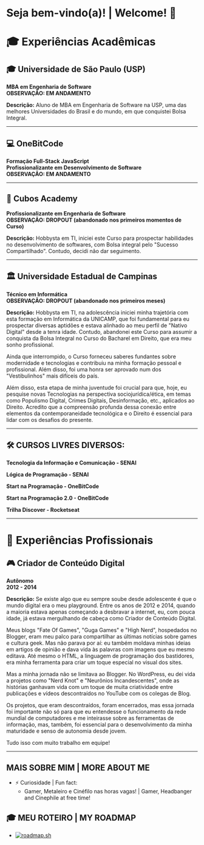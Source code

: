 # Seja bem-vindo(a)! | Welcome! 👋




# 🎓 Experiências Acadêmicas

## 🎓 Universidade de São Paulo (USP)
**MBA em Engenharia de Software**  
**OBSERVAÇÃO: EM ANDAMENTO**

**Descrição:**
Aluno de MBA em Engenharia de Software na USP, uma das melhores Universidades do Brasil e do mundo, em que conquistei Bolsa Integral.

----------------------------

## 💻 OneBitCode
**Formação Full-Stack JavaScript**  
**Profissionalizante em Desenvolvimento de Software**  
**OBSERVAÇÃO: EM ANDAMENTO**

----------------------------

## 🚀 Cubos Academy
**Profissionalizante em Engenharia de Software**  
**OBSERVAÇÃO: DROPOUT (abandonado nos primeiros momentos de Curso)**

**Descrição:**
Hobbysta em TI, iniciei este Curso para prospectar habilidades no desenvolvimento de softwares, com Bolsa integral pelo "Sucesso Compartilhado". Contudo, decidi não dar seguimento.

----------------------------

## 🏛️ Universidade Estadual de Campinas
**Técnico em Informática**  
**OBSERVAÇÃO: DROPOUT (abandonado nos primeiros meses)**

**Descrição:** 
Hobbysta em TI, na adolescência iniciei minha trajetória com esta formação em Informática da UNICAMP, que foi fundamental para eu prospectar diversas aptidões e estava alinhado ao meu perfil de "Nativo Digital" desde a tenra idade. Contudo, abandonei este Curso para assumir a conquista da Bolsa Integral no Curso do Bacharel em Direito, que era meu sonho profissional.

Ainda que interrompido, o Curso forneceu saberes fundantes sobre modernidade e tecnologias e contribuiu na minha formação pessoal e profissional. Além disso, foi uma honra ser aprovado num dos "Vestibulinhos" mais difíceis do país.

Além disso, esta etapa de minha juventude foi crucial para que, hoje, eu pesquise novas Tecnologias na perspectiva sociojurídica/ética, em temas como Populismo Digital, Crimes Digitais, Desinformação, etc., aplicados ao Direito. Acredito que a compreensão profunda dessa conexão entre elementos da contemporaneidade tecnológica e o Direito é essencial para lidar com os desafios do presente.

----------------------------

## 🛠️ CURSOS LIVRES DIVERSOS:

**Tecnologia da Informação e Comunicação - SENAI**

**Lógica de Programação - SENAI**

**Start na Programação - OneBitCode**

**Start na Programação 2.0 - OneBitCode**

**Trilha Discover - Rocketseat**

----------------------------

# 💼 Experiências Profissionais

## 🎮 Criador de Conteúdo Digital
**Autônomo**  
**2012 - 2014**

**Descrição:**
Se existe algo que eu sempre soube desde adolescente é que o mundo digital era o meu playground. Entre os anos de 2012 e 2014, quando a maioria estava apenas começando a desbravar a internet, eu, com pouca idade, já estava mergulhando de cabeça como Criador de Conteúdo Digital.

Meus blogs "Fate Of Games", "Guga Games" e "High Nerd", hospedados no Blogger, eram meu palco para compartilhar as últimas notícias sobre games e cultura geek. Mas não parava por aí: eu também moldava minhas ideias em artigos de opinião e dava vida às palavras com imagens que eu mesmo editava. Até mesmo o HTML, a linguagem de programação dos bastidores, era minha ferramenta para criar um toque especial no visual dos sites.

Mas a minha jornada não se limitava ao Blogger. No WordPress, eu dei vida a projetos como "Nerd Knot" e "Neurônios Incandescentes", onde as histórias ganhavam vida com um toque de muita criatividade entre publicações e vídeos descontraídos no YouTube com os colegas de Blog.

Os projetos, que eram descontraídos, foram encerrados, mas essa jornada foi importante não só para que eu entendesse o funcionamento da rede mundial de computadores e me inteirasse sobre as ferramentas de informação, mas, também, foi essencial para o desenvolvimento da minha maturidade e senso de autonomia desde jovem.

Tudo isso com muito trabalho em equipe!

----------------------------

## MAIS SOBRE MIM | MORE ABOUT ME

- ⚡ Curiosidade | Fun fact:
  - Gamer, Metaleiro e Cinéfilo nas horas vagas! | Gamer, Headbanger and Cinephile at free time!
 
## 🎓 MEU ROTEIRO | MY ROADMAP
  - <a href="https://roadmap.sh"><img src="https://api.roadmap.sh/v1-badge/wide/64d850f7aa497d7fa52d6caf?variant=dark" alt="roadmap.sh"/></a>
